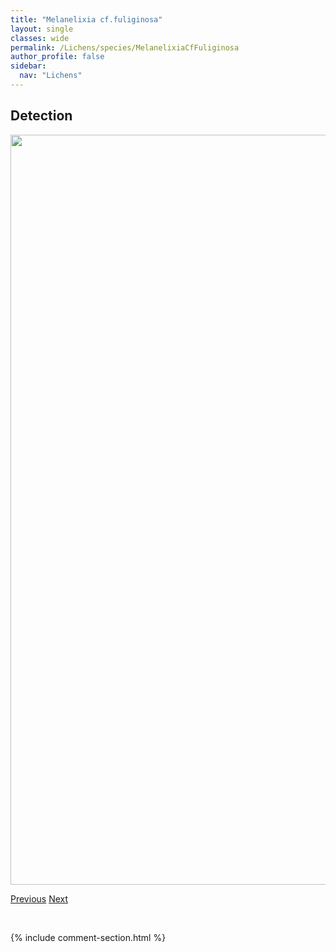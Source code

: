 ```yaml
---
title: "Melanelixia cf.fuliginosa"
layout: single
classes: wide
permalink: /Lichens/species/MelanelixiaCfFuliginosa
author_profile: false
sidebar:
  nav: "Lichens"
---
```


<h2>Detection</h2>

<a href="https://drive.google.com/uc?export=view&id=1rvu_DnTvXM-lJ9F-N7Ra8Qct-2oeCqJV">
<img src="https://drive.google.com/uc?export=view&id=1rvu_DnTvXM-lJ9F-N7Ra8Qct-2oeCqJV" height = "1200" width = "800">
</a>


<a href="/DevelopmentWebsite/Lichens/species/MelanelixiaAlbertana" class="pagination--pager" title="Melanelixia albertana">Previous</a> <a href="/DevelopmentWebsite/Lichens/species/MelanelixiaSubaurifera" class="pagination--pager" title="Melanelixia subaurifera">Next</a>

<p>&nbsp;</p>

{% include comment-section.html %}
